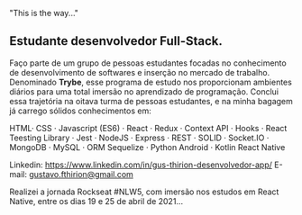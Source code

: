 "This is the way..."

Estudante desenvolvedor Full-Stack.
--------------

Faço parte de um grupo de pessoas estudantes focadas no conhecimento de desenvolvimento de softwares e inserção no mercado de trabalho. Denominado **Trybe**, esse programa de estudo nos proporcionam ambientes diários para uma total imersão no aprendizado de programação. Conclui essa trajetória na oitava turma de pessoas estudantes, e na minha bagagem já carrego sólidos conhecimentos em:

HTML· CSS ·
Javascript (ES6) ·
React · Redux · Context API · Hooks · React Teesting Library ·
Jest ·
NodeJS · Express · REST · SOLID · Socket.IO ·
MongoDB ·
MySQL · ORM Sequelize ·
Python
Android · Kotlin
React Native

Linkedin: https://www.linkedin.com/in/gus-thirion-desenvolvedor-app/
E-mail: gustavo.fthirion@gmail.com

Realizei a jornada Rockseat #NLW5, com imersão nos estudos em React Native, entre os dias 19 e 25 de abril de 2021...
